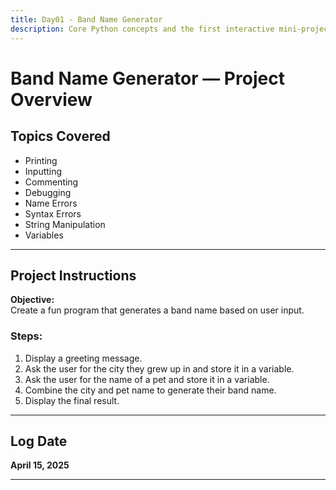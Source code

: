```yaml
---
title: Day01 - Band Name Generator 
description: Core Python concepts and the first interactive mini-project.
---
```


# Band Name Generator — Project Overview

## Topics Covered
- Printing  
- Inputting  
- Commenting  
- Debugging  
- Name Errors  
- Syntax Errors  
- String Manipulation  
- Variables

---

## Project Instructions

**Objective:**  
Create a fun program that generates a band name based on user input.

### Steps:
1. Display a greeting message.
2. Ask the user for the city they grew up in and store it in a variable.
3. Ask the user for the name of a pet and store it in a variable.
4. Combine the city and pet name to generate their band name.
5. Display the final result.

---

## Log Date  
**April 15, 2025**

---



